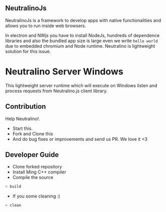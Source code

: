 ## NeutralinoJs

NeutralinoJs is a framework to develop apps with native functionalities and allows you to run inside web browsers. 

In electron and NWjs you have to install NodeJs, hundreds of dependence libraries and also the bundled app size is large even we write `hello world` due to embedded chromium and Node runtime. Neutralino is lightweight solution for this issue.

# Neutralino Server Windows

This lightweight server runtime which will execute on Windows listen and process requests from Neutralino.js client library. 

## Contribution

Help Neutralino!.

- Start this.
- Fork and Clone this
- And do bug fixes or improvements and send us PR. We love it <3 

## Developer Guide

- Clone forked repository
- Install Ming C++ compiler
- Compile the source

```bash
> build
```

- If you some cleaning :)

```bash
> clean
```


